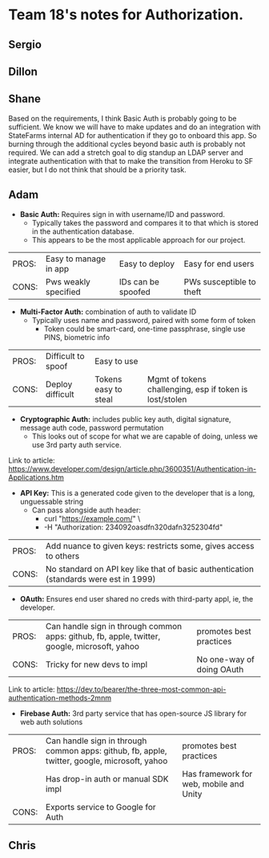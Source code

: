 # Team 18's notes for Authorization.

## Sergio

## Dillon

## Shane
Based on the requirements, I think Basic Auth is probably going to be sufficient.  We know we will have to make updates and do an integration with StateFarms internal AD for authentication if they go to onboard this app.  So burning through the additional cycles beyond basic auth is probably not required.  We can add a stretch goal to dig standup an LDAP server and integrate authentication with that to make the transition from Heroku to SF easier, but I do not think that should be a priority task.

## Adam
- **Basic Auth:**  Requires sign in with username/ID and password.
	- Typically takes the password and compares it to that which is stored in the authentication database.
	- This appears to be the most applicable approach for our project.

|   |   |   |   |
|---|---|---|---|
|PROS:   |Easy to manage in app   |Easy to deploy   |Easy for end users   | 
|CONS:   |Pws weakly specified   |IDs can be spoofed  |PWs susceptible to theft |

- **Multi-Factor Auth:** combination of auth to validate ID
	- Typically uses name and password, paired with some form of token
	  -  Token could be smart-card, one-time passphrase, single use PINS, biometric info

|   |   |   |   |   |
|---|---|---|---|---|
|PROS:  |Difficult to spoof   |Easy to use   |   |   |
|CONS:   |Deploy difficult   |Tokens easy to steal   |Mgmt of tokens challenging, esp if token is lost/stolen	 |

- **Cryptographic Auth:**  includes public key auth, digital signature, message auth code, password permutation
  -  This looks out of scope for what we are capable of doing, unless we use 3rd party auth service.

Link to article: https://www.developer.com/design/article.php/3600351/Authentication-in-Applications.htm

- **API Key:** This is a generated code given to the developer that is a long, unguessable string
  - Can pass alongside auth header:
    - curl "https://example.com/" \
    - -H "Authorization: 234092oasdfn320dafn3252304fd"

|   |   | 
|---|---|
|PROS:  |Add nuance to given keys: restricts some, gives access to others |
|CONS:   |No standard on API key like that of basic authentication (standards were est in 1999) |

- **OAuth:** Ensures end user shared no creds with third-party appl, ie, the developer.

|   |   |   | 
|---|---|---|
|PROS:  |Can handle sign in through common apps: github, fb, apple, twitter, google, microsoft, yahoo |promotes best practices|
|CONS:   |Tricky for new devs to impl |  No one-way of doing OAuth |

Link to article: https://dev.to/bearer/the-three-most-common-api-authentication-methods-2mnm

- **Firebase Auth:** 3rd party service that has open-source JS library for web auth solutions 

|   |   |   |
|---|---|---|
|PROS:  |Can handle sign in through common apps: github, fb, apple, twitter, google, microsoft, yahoo| promotes best practices |
|   |Has drop-in auth or manual SDK impl   |Has framework for web, mobile and Unity   |   |
|CONS:   |Exports service to Google for Auth|   |   |

## Chris
